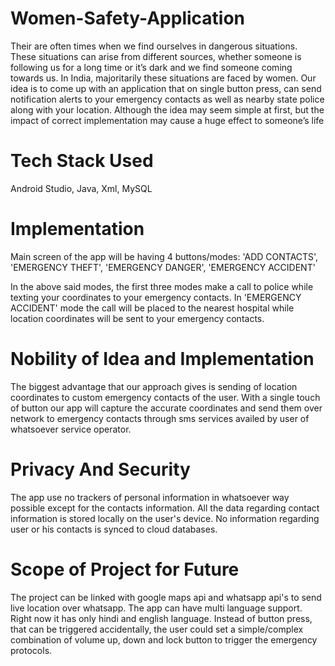 # Women-Safety-Application

Their are often times when we find ourselves in dangerous situations. These situations can arise from different sources, whether someone is following us for a long time or it’s dark and we find someone coming towards us. In India, majoritarily these situations are faced by women.
	Our idea is to come up with an application that on single button press, can send notification alerts to your emergency contacts as well as nearby state police along with your location. Although the idea may seem simple at first, but the impact of correct implementation may cause a huge effect to someone’s life
  
 # Tech Stack Used
 Android Studio, Java, Xml, MySQL
 
 
 # Implementation
 
 Main screen of the app will be having 4 buttons/modes: 'ADD CONTACTS', 'EMERGENCY THEFT', 'EMERGENCY DANGER', 'EMERGENCY ACCIDENT'
 
 In the above said modes, the first three modes make a call to police while texting your coordinates to your emergency contacts. In 'EMERGENCY ACCIDENT' mode the call will be placed to the nearest hospital while location coordinates will be sent to your emergency contacts.
 
 
 # Nobility of Idea and Implementation
 The biggest advantage that our approach gives is sending of location coordinates to custom emergency contacts of the user. With a single touch of button our app will capture the accurate coordinates and send them over network to emergency contacts through sms services availed by user of whatsoever service operator.
 
 # Privacy And Security
 The app use no trackers of personal information in whatsoever way possible except for the contacts information. All the data regarding contact information is stored locally on the user's device. No information regarding user or his contacts is synced to cloud databases. 
 
 
 
 
 
 # Scope of Project for Future
 The project can be linked with google maps api and whatsapp api's to send live location over whatsapp.
 The app can have multi language support. Right now it has only hindi and english language.
 Instead of button press, that can be triggered accidentally, the user could set a simple/complex combination of volume up, down and lock button to trigger the emergency protocols.
 
 
